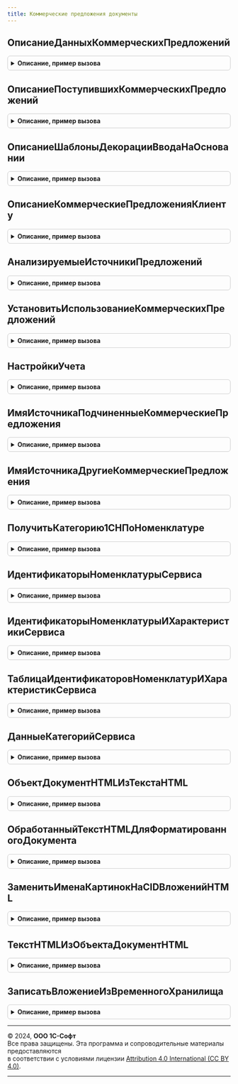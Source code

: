 ```yaml
---
title: Коммерческие предложения документы
---
```



## ОписаниеДанныхКоммерческихПредложений
<details style="margin: 1em 0; padding: 0.5em; border: 1px solid #ccc; border-radius: 6px;">

<summary style="font-weight: bold; cursor: pointer;">Описание, пример вызова</summary>

```bsl

// Описание параметров источников.
//
// Возвращаемое значение:
//   ТаблицаЗначений:
//     * КоммерческоеПредложениеСсылка - ОпределяемыйТип.КоммерческоеПредложениеПоставщика - ссылка на документ.
//     * ДокументОснование             - ОпределяемыйТип.ЗапросКоммерческихПредложенийПоставщиков - ссылка на документ основание.
//     * ПоставщикПредставление        - Строка - представление контрагента.
//     * ПоставщикСсылка               - ОпределяемыйТип.КонтрагентБЭД - ссылка на справочник контрагенты.
//     * УсловияОплатыТекст            - Строка - описание условий оплаты.
//     * УсловияПоставкиТекст          - Строка - описание условий поставки.
//     * ПрочаяДополнительнаяИнформацияТекст - Строка - описание прочей информации о предложении.
//     * СуммаМинимум                  - Число - минимальная сумма по всем позициям предложения.
//     * СуммаМаксимум                 - Число - максимальная сумма по всем позициям предложения.
//     * СрокПоставки                  - Дата, Число - срок поставки в днях с момента оплаты заказа, либо конкретная дата поставки.
//     * Охват                         - Число - охват позиций запроса.
//     * ИмяИсточника                  - Число - имя источника получения коммерческого предложения.
//     * Налогообложение               - Булево - облагается ли продажа НДС.
//     * ЦенаВключаетНДС               - Булево - включает ли цена НДС.
//     * КоммерческоеПредложениеНомер  - Число - номер предложения.
//     * КоммерческоеПредложениеДата   - Дата - дата предложения.
//     * МожетВыкупатьсяЧастично       - Булево - можно ли выкупать только часть предложений.
//     * Валюта                        - СправочникСсылка.Валюты - валюта предложения.
//     * Товары                        - ТаблицаЗначений - товары предложения:
//        ** Номенклатура               - СправочникСсылка.Номенклатура - ссылка на номенклатуру.
//        ** Количество                 - Число - количество позиций предложения.
//        ** Сумма                      - Число - стоимость позиции.
//        ** СтавкаНДС                  - ПеречислениеСсылка.СтавкиНДС - ставка НДС.
//        ** ИдентификаторСтрокиЗапроса - Строка - Идентификатор строки запроса.
//
Функция ОписаниеДанныхКоммерческихПредложений() Экспорт
```

Пример вызова
```bsl
Результат = КоммерческиеПредложенияДокументы.ОписаниеДанныхКоммерческихПредложений() 
```
</details>

## ОписаниеПоступившихКоммерческихПредложений
<details style="margin: 1em 0; padding: 0.5em; border: 1px solid #ccc; border-radius: 6px;">

<summary style="font-weight: bold; cursor: pointer;">Описание, пример вызова</summary>

```bsl

// Описание параметров поступивших предложений по текущему запросу.
//
// Возвращаемое значение:
//  ТаблицаЗначений:
//    * КоммерческоеПредложениеСсылка - ОпределяемыйТип.КоммерческоеПредложениеПоставщика - ссылка на документ.
//    * КоммерческоеПредложениеНомер  - Число - номер предложения.
//    * КоммерческоеПредложениеДата   - Дата - дата предложения.
//    * ПоставщикПредставление        - Строка - представление контрагента.
//    * ПоставщикСсылка               - ОпределяемыйТип.КонтрагентБЭД - ссылка на справочник контрагенты.
//    * СуммаМинимум                  - Число - минимальная сумма по всем позициям предложения.
//    * СуммаМаксимум                 - Число - максимальная сумма по всем позициям предложения.
//    * СрокПоставки                  - Дата, Число - срок поставки в днях с момента оплаты заказа, либо конкретная дата поставки.
//    * Охват                         - Число - охват позиций запроса.
//    * ИмяИсточника                  - Число - имя источника получения коммерческого предложения.
//    * МожетВыкупатьсяЧастично       - Булево - можно ли выкупать только часть предложений.
//    * Валюта                        - СправочникСсылка.Валюты - валюта предложения.
//
Функция ОписаниеПоступившихКоммерческихПредложений() Экспорт
```

Пример вызова
```bsl
Результат = КоммерческиеПредложенияДокументы.ОписаниеПоступившихКоммерческихПредложений() 
```
</details>

## ОписаниеШаблоныДекорацииВводаНаОсновании
<details style="margin: 1em 0; padding: 0.5em; border: 1px solid #ccc; border-radius: 6px;">

<summary style="font-weight: bold; cursor: pointer;">Описание, пример вызова</summary>

```bsl

// Описание параметров формирования переопределяемой части открытия форм списка документов.
//
// Возвращаемое значение:
//  Структура - шаблон для отображения пользователю текста ввода на основании - содержит поля:
//    * Нет - Строка - заголовок кнопки ввода на основании если подчиненные документы отсутствуют.
//    * Один - Строка - заголовок кнопки ввода на основании если есть один подчиненный документ.
//    * Много - Строка - заголовок кнопки ввода на основании если есть больше одного подчиненного документа.
//
Функция ОписаниеШаблоныДекорацииВводаНаОсновании() Экспорт
```

Пример вызова
```bsl
Результат = КоммерческиеПредложенияДокументы.ОписаниеШаблоныДекорацииВводаНаОсновании() 
```
</details>

## ОписаниеКоммерческиеПредложенияКлиенту
<details style="margin: 1em 0; padding: 0.5em; border: 1px solid #ccc; border-radius: 6px;">

<summary style="font-weight: bold; cursor: pointer;">Описание, пример вызова</summary>

```bsl

// Описание параметров формирования переопределяемой части открытия форм списка документов.
//
// Возвращаемое значение:
//  ТаблицаЗначений - таблица с данными о созданных на основании документа - содержит колонки:
//    * Ссылка   - ДокументСсылка - Ссылка на созданный документ.
//    * Номер    - Число - Номер документа.
//    * Дата     - Дата - Дата документа.
//    * Менеджер - Строка - Имя пользователя создавшего документ.
//
Функция ОписаниеКоммерческиеПредложенияКлиенту() Экспорт
```

Пример вызова
```bsl
Результат = КоммерческиеПредложенияДокументы.ОписаниеКоммерческиеПредложенияКлиенту() 
```
</details>

## АнализируемыеИсточникиПредложений
<details style="margin: 1em 0; padding: 0.5em; border: 1px solid #ccc; border-radius: 6px;">

<summary style="font-weight: bold; cursor: pointer;">Описание, пример вызова</summary>

```bsl

// Определяет список анализируемых источников предложений.
// По умолчанию анализируются только торговые предложения из 1С:Торговая площадка и предложения не из этого запроса.
//
// Параметры:
//  Источники - ТаблицаЗначений - таблица с колонками.
//    * ИмяИсточника           - Строка   - имя источника предложений.
//    * ПредставлениеИсточника - Строка   - представление источника.
//    * КартинкаИсточника      - Картинка - картинка источника для вывода на форму.
//    * КраткоеПредставление   - Строка   - текстовое описание источника.
//
Процедура АнализируемыеИсточникиПредложений(Источники) Экспорт
```

Пример вызова
```bsl
КоммерческиеПредложенияДокументы.АнализируемыеИсточникиПредложений(Источники) 
```
</details>

## УстановитьИспользованиеКоммерческихПредложений
<details style="margin: 1em 0; padding: 0.5em; border: 1px solid #ccc; border-radius: 6px;">

<summary style="font-weight: bold; cursor: pointer;">Описание, пример вызова</summary>

```bsl
// Конец ЭлектронноеВзаимодействие.ЗапросКоммерческихПредложенийПоставщиков

// Включает функциональные опции для всех встроенных документов подсистемы КоммерческиеПредложенияДокументы.
//
// Параметры:
//   Параметры - Структура - статус обработки обновления - содержит поля:
//    * ПрогрессВыполнения - Структура - прогресс обработки обновления - содержит поля:
//       ** ОбработаноОбъектов - Число - количество обработанных объектов.
//       ** ВсегоОбъектов - Число - количество объектов к обработке.
//    * ОбработкаЗавершена - Булево - Признак того, что обработка обновления завершена
//
Процедура УстановитьИспользованиеКоммерческихПредложений(Параметры = Неопределено) Экспорт
```

Пример вызова
```bsl
КоммерческиеПредложенияДокументы.УстановитьИспользованиеКоммерческихПредложений(Параметры);
```
</details>

## НастройкиУчета
<details style="margin: 1em 0; padding: 0.5em; border: 1px solid #ccc; border-radius: 6px;">

<summary style="font-weight: bold; cursor: pointer;">Описание, пример вызова</summary>

```bsl

// Предназначена для формирования настроек учета в прикладной конфигурации
//
// Возвращаемое значение:
//  Структура - содержит поля:
//  * ИспользуетсяЕдинственнаяОрганизация                  - Булево - признак того, что в конфигурации используется только одна организация.
//  * ЕдинственнаяОрганизация                              - ОпределяемыйТип.Организация - значение единственной организации в ИБ.
//  * ИспользуетсяЕдинственнаяВалюта                       - Булево - признак того, что в конфигурации используется только одна валюта.
//  * ЕдинственнаяВалюта                                   - СправочникСсылка.Валюты - значение единственной валюты в ИБ.
//  * ИспользуютсяПартнеры                                 - Булево - признак того, что используются партнеры.
//  * НезависимоеВедениеПартнеровИКонтрагентов             - Булево - признак того, что независимо ведутся партнеры и контрагенты.
//  * ИспользуютсяХарактеристикиНоменклатуры               - Булево - признак того, что используются характеристики номенклатуры.
//  * ВидКонтактнойИнформацииEmailМенеджера                - СправочникСсылка.ВидыКонтактнойИнформации - для определения электронной почты менеджера как контактного лица.
//  * ВидКонтактнойИнформацииТелефонМенеджера              - СправочникСсылка.ВидыКонтактнойИнформации - для определения телефона менеджера как контактного лица.
//  * ИспользуютсяВидыЦен                                  - Булево - признак того, что используются виды цен.
//  * ИспользуютсяРучныеСкидкиВПродажах                    - Булево - признак того, что используются ручные скидки в продажах.
//  * ИспользуютсяАвтоматическиеСкидкиВПродажах            - Булево - признак того, что используются автоматические скидки в продажах.
//  * ИспользуютсяНазначаемыеАвтоматическиеСкидкиВПродажах - Булево - признак того, что используются назначаемые автоматические скидки в продажах.
//  * РеализованаФормаПросмотраСкидок                      - Булево - признак того, что возможен вызов формы просмотра скидок.
//  * РеализованоЗаполнениеЦенПоУсловиямПродаж             - Булево - признак того, что реализовано заполнение цен по условиям продаж.
//  * РеализованоЗаполнениеЦенПоВидамЦен                   - Булево - признак того, что реализовано заполнение цен по видам цен.
//  * РеализованоЗаполнениеУсловийОплаты                   - Булево - признак того, что реализовано заполнение условий оплаты.
//  * РеализованоЗаполнениеУсловийДоставки                 - Булево - признак того, что реализовано заполнение условий доставки.
//  * РеализованПодборНоменклатуры                         - Булево - признак того, что реализован подбор номенклатуры.
//  * РеализованПоискПоШтрихкоду                           - Булево - признак того, что реализован поиск товаров по штрихкоду.
//  * РеализованоРазбиениеСтрок                            - Булево - признак того, что реализовано разбиение строк в ТЧ Товары.
//  * РеализованаЗагрузкаДанныхТСД                         - Булево - признак того, что реализована загрузка данных при помощи ТСД в ТЧ Товары.
//  * РеализованоЗаполнениеДокументовИзВнешнегоФайла       - Булево - признак того, что реализовано заполнение ТЧ Товары из внешнего файла.
//  * ИспользуютсяСтатусыКоммерческихПредложенийКлиентам   - Булево - признак того, что реализовано используются статусы коммерческих предложений клиентам.
//  * ИспользуютсяСостоянияКоммерческихПредложенийКлиентам - Булево - признак того, что реализовано используются состояния коммерческих предложений клиентам.
//  * ИмяРеквизитаВладельцаНоменклатурыКонтрагента         - Строка - имя реквизита документа "Коммерческое предложение клиента", который содержит владельца номенклатуры контрагента.
//  * СтатусыКоммерческихПредложенийКлиентамЧерновик       - Массив - определяет те статусы, в которых коммерческое предложение считается черновиком.
//  * СтатусыКоммерческихПредложенийКлиентамДействует      - Массив - определяет те статусы, в которых коммерческое предложение считается действующим.
//
Функция НастройкиУчета() Экспорт
```

Пример вызова
```bsl
Результат = КоммерческиеПредложенияДокументы.НастройкиУчета() 
```
</details>

## ИмяИсточникаПодчиненныеКоммерческиеПредложения
<details style="margin: 1em 0; padding: 0.5em; border: 1px solid #ccc; border-radius: 6px;">

<summary style="font-weight: bold; cursor: pointer;">Описание, пример вызова</summary>

```bsl

// Формализует имя источника подчиненного коммерческого предложения в контексте конкретного документа
// Запрос коммерческого предложения.
//
// Возвращаемое значение:
//  Строка - имя источника предложений
//
Функция ИмяИсточникаПодчиненныеКоммерческиеПредложения() Экспорт
```

Пример вызова
```bsl
Результат = КоммерческиеПредложенияДокументы.ИмяИсточникаПодчиненныеКоммерческиеПредложения() 
```
</details>

## ИмяИсточникаДругиеКоммерческиеПредложения
<details style="margin: 1em 0; padding: 0.5em; border: 1px solid #ccc; border-radius: 6px;">

<summary style="font-weight: bold; cursor: pointer;">Описание, пример вызова</summary>

```bsl

// Формализует имя источника коммерческого предложения не подчиненного документу Запрос коммерческого предложения,
// в контексте которого анализируются предложения.
//
// Возвращаемое значение:
//  Строка - имя источника предложений
//
Функция ИмяИсточникаДругиеКоммерческиеПредложения() Экспорт
```

Пример вызова
```bsl
Результат = КоммерческиеПредложенияДокументы.ИмяИсточникаДругиеКоммерческиеПредложения() 
```
</details>

## ПолучитьКатегорию1СНПоНоменклатуре
<details style="margin: 1em 0; padding: 0.5em; border: 1px solid #ccc; border-radius: 6px;">

<summary style="font-weight: bold; cursor: pointer;">Описание, пример вызова</summary>

```bsl

// Выполняет преобразование номенклатуры учетной системы в категорию 1СН.
//
// Параметры:
//  Номенклатура - СправочникСсылка - ссылка на справочник номенклатуры.
//
// Возвращаемое значение:
//  Структура - содержит поля:
//   * КатегорияВСервисеИдентификатор - Строка - идентификатор категории в сервисе 1С:Номенклатура.
//   * КатегорияВСервисеПредставление - Строка - представление категории в сервисе 1С:Номенклатура.
//
Функция ПолучитьКатегорию1СНПоНоменклатуре(Знач Номенклатура) Экспорт
```

Пример вызова
```bsl
Результат = КоммерческиеПредложенияДокументы.ПолучитьКатегорию1СНПоНоменклатуре(Номенклатура) 
```
</details>

## ИдентификаторыНоменклатурыСервиса
<details style="margin: 1em 0; padding: 0.5em; border: 1px solid #ccc; border-radius: 6px;">

<summary style="font-weight: bold; cursor: pointer;">Описание, пример вызова</summary>

```bsl

// Получает идентификаторы карточек 1С:Номенклатура, соответствующих переданным ссылкам.
//
// Параметры:
//  СсылкиНоменклатуры - Массив из ОпределяемыйТип.НоменклатураБЭД - ссылки на номенклатуру информационной базы.
//
// Возвращаемое значение:
//  Соответствие - соответствие номенклатуры информационной базы идентификатору сервиса.
//    Ключ - ссылка на номенклатуру, значение - идентификатор сервиса.
//
Функция ИдентификаторыНоменклатурыСервиса(Знач СсылкиНоменклатуры) Экспорт
```

Пример вызова
```bsl
Результат = КоммерческиеПредложенияДокументы.ИдентификаторыНоменклатурыСервиса(СсылкиНоменклатуры) 
```
</details>

## ИдентификаторыНоменклатурыИХарактеристикиСервиса
<details style="margin: 1em 0; padding: 0.5em; border: 1px solid #ccc; border-radius: 6px;">

<summary style="font-weight: bold; cursor: pointer;">Описание, пример вызова</summary>

```bsl

// Функция возвращает идентификаторы номенклатуры и характеристик по ссылкам на них.
//
// Параметры:
//  КортежиСсылок - Соответствие - содержит:
//    * Ключ - Строка - суррогатный ключ, идентифицирующий пару номенклатура + характеристика.
//    * Значение - Структура - содержит:
//      ** Номенклатура - ОпределяемыйТип.НоменклатураБЭД - ссылка на номенклатуру.
//      ** Характеристика - ОпределяемыйТип.ХарактеристикаНоменклатурыБЭД - ссылка на характеристику.
//
// Возвращаемое значение:
//  Соответствие - содержит:
//    * Ключ - Строка - суррогатный ключ из входящего параметра,
//      идентифицирующий пару номенклатура + характеристика.
//    * Значение - Структура - содержит:
//      ** ИдентификаторНоменклатуры - Строка - идентификатор номенклатуры.
//      ** ИдентификаторХарактеристики - Строка - идентификатор характеристики.
//
Функция ИдентификаторыНоменклатурыИХарактеристикиСервиса(Знач КортежиСсылок) Экспорт
```

Пример вызова
```bsl
Результат = КоммерческиеПредложенияДокументы.ИдентификаторыНоменклатурыИХарактеристикиСервиса(КортежиСсылок) 
```
</details>

## ТаблицаИдентификаторовНоменклатурИХарактеристикСервиса
<details style="margin: 1em 0; padding: 0.5em; border: 1px solid #ccc; border-radius: 6px;">

<summary style="font-weight: bold; cursor: pointer;">Описание, пример вызова</summary>

```bsl

// Функция возвращает идентификаторы номенклатуры, характеристики по кортежу номенклатура + характеристика.
//
// Параметры:
//  ТаблицаСсылок - ТаблицаЗначений - таблица c колонками:
//    * Номенклатура - ОпределяемыйТип.НоменклатураБЭД - ссылка на номенклатуру.
//    * Характеристика - ОпределяемыйТип.ХарактеристикаНоменклатурыБЭД - ссылка на характеристику.
//
// Возвращаемое значение:
//  ТаблицаЗначений - таблица c колонками:
//    * Номенклатура - ОпределяемыйТип.НоменклатураБЭД - ссылка на номенклатуру.
//    * Характеристика - ОпределяемыйТип.ХарактеристикаНоменклатурыБЭД - ссылка на характеристику.
//    * ИдентификаторНоменклатуры - Строка - идентификатор номенклатуры.
//    * ИдентификаторХарактеристики - Строка - идентификатор характеристики.
//
Функция ТаблицаИдентификаторовНоменклатурИХарактеристикСервиса(Знач ТаблицаСсылок) Экспорт
```

Пример вызова
```bsl
Результат = КоммерческиеПредложенияДокументы.ТаблицаИдентификаторовНоменклатурИХарактеристикСервиса(ТаблицаСсылок) 
```
</details>

## ДанныеКатегорийСервиса
<details style="margin: 1em 0; padding: 0.5em; border: 1px solid #ccc; border-radius: 6px;">

<summary style="font-weight: bold; cursor: pointer;">Описание, пример вызова</summary>

```bsl

// Функция возвращает данные категории из сервиса по идентификаторам номенклатуры. Если по переданным идентификаторам
//   не удалось получить данные из сервиса или карточки не куплены - в возвращаемом значении запись будет отсутствовать.
//
// Параметры:
//  ИдентификаторыСервиса - Массив, Строка - идентификаторы запрашиваемой номенклатуры.
//
// Возвращаемое значение:
//  Соответствие - содержит:
//    * Ключ - Строка - идентификатор номенклатуры
//    * Значение - Структура - содержит:
//      ** КатегорияВСервисеИдентификатор - Строка - идентификатор категории.
//      ** КатегорияВСервисеПредставление - Строка - наименование категории.
//
Функция ДанныеКатегорийСервиса(Знач ИдентификаторыСервиса) Экспорт
```

Пример вызова
```bsl
Результат = КоммерческиеПредложенияДокументы.ДанныеКатегорийСервиса(ИдентификаторыСервиса) 
```
</details>

## ОбъектДокументHTMLИзТекстаHTML
<details style="margin: 1em 0; padding: 0.5em; border: 1px solid #ccc; border-radius: 6px;">

<summary style="font-weight: bold; cursor: pointer;">Описание, пример вызова</summary>

```bsl

// Получает объект ДокументHTML из текста HTML.
//
// Параметры:
//  ТекстHTML  - Строка - текст в формате HTML.
//  Кодировка  - Строка - если задан, то объявление HTML-документа будет содержать
//      атрибут encoding с указанным значением.
//
// Возвращаемое значение:
//   ДокументHTML - созданный документ HTML.
//
Функция ОбъектДокументHTMLИзТекстаHTML(ТекстHTML, Кодировка = Неопределено) Экспорт
```

Пример вызова
```bsl
Результат = КоммерческиеПредложенияДокументы.ОбъектДокументHTMLИзТекстаHTML(ТекстHTML, Кодировка);
```
</details>

## ОбработанныйТекстHTMLДляФорматированногоДокумента
<details style="margin: 1em 0; padding: 0.5em; border: 1px solid #ccc; border-radius: 6px;">

<summary style="font-weight: bold; cursor: pointer;">Описание, пример вызова</summary>

```bsl

// Обрабатывает текст HTML для помещения в форматированный документ.
//
// Параметры:
//  ВладелецФайлов    - ДокументСсылка - документ, присоединенные файлы которого требуется обработать.
//  ТекстHTML         - Строка - обрабатываемый текст HTML.
//  СтруктураВложений - Структура - структура в которую помещаются картинки - вложения письма.
//
// Возвращаемое значение:
//   Строка   - обработанный текст HTML.
//
Функция ОбработанныйТекстHTMLДляФорматированногоДокумента(ВладелецФайлов, ТекстHTML, СтруктураВложений) Экспорт
```

Пример вызова
```bsl
Результат = КоммерческиеПредложенияДокументы.ОбработанныйТекстHTMLДляФорматированногоДокумента(ВладелецФайлов, ТекстHTML, СтруктураВложений) 
```
</details>

## ЗаменитьИменаКартинокНаCIDВложенийHTML
<details style="margin: 1em 0; padding: 0.5em; border: 1px solid #ccc; border-radius: 6px;">

<summary style="font-weight: bold; cursor: pointer;">Описание, пример вызова</summary>

```bsl

// Заменяет имена картинок в документе HTML на CID вложений.
// Параметры:
//  ДокументHTML - ДокументHTML - документ HTML в котором будет выполняться замена.
//  ТаблицаСоответствий - ТаблицаЗначений - таблица соответствий имен файлов и идентификаторов.
//
Процедура ЗаменитьИменаКартинокНаCIDВложенийHTML(ДокументHTML, ТаблицаСоответствий) Экспорт
```

Пример вызова
```bsl
КоммерческиеПредложенияДокументы.ЗаменитьИменаКартинокНаCIDВложенийHTML(ДокументHTML, ТаблицаСоответствий) 
```
</details>

## ТекстHTMLИзОбъектаДокументHTML
<details style="margin: 1em 0; padding: 0.5em; border: 1px solid #ccc; border-radius: 6px;">

<summary style="font-weight: bold; cursor: pointer;">Описание, пример вызова</summary>

```bsl

// Получает текст из документа HTML.
//
// Параметры:
//  ДокументHTML - ДокументHTML - документ HTML, который нужно преобразовать в строку.
//
// Возвращаемое значение:
//   Строка - обработанный текст HTML.
//
Функция ТекстHTMLИзОбъектаДокументHTML(ДокументHTML) Экспорт
```

Пример вызова
```bsl
Результат = КоммерческиеПредложенияДокументы.ТекстHTMLИзОбъектаДокументHTML(ДокументHTML) 
```
</details>

## ЗаписатьВложениеИзВременногоХранилища
<details style="margin: 1em 0; padding: 0.5em; border: 1px solid #ccc; border-radius: 6px;">

<summary style="font-weight: bold; cursor: pointer;">Описание, пример вызова</summary>

```bsl

// Записывает вложение электронного письма, расположенное во временном хранилище в файл.
//
// Параметры:
//  ВладелецФайлов                 - ОпределяемыйТип.ВладелецПрисоединенныхФайлов - папка файлов или объект, к которому
//                                                                                  требуется прикрепить добавляемый файл.
//  АдресВоВременномХранилище - Строка - адрес, указывающий на двоичные данные во временном хранилище.
//  ИмяФайла                  - Строка - имя файла.
//
// Возвращаемое значение:
//  ОпределяемыйТип.ПрисоединенныйФайл - ссылка на созданный присоединенный файл.
//
Функция ЗаписатьВложениеИзВременногоХранилища(ВладелецФайлов, АдресВоВременномХранилище, ИмяФайла) Экспорт
```

Пример вызова
```bsl
Результат = КоммерческиеПредложенияДокументы.ЗаписатьВложениеИзВременногоХранилища(ВладелецФайлов, АдресВоВременномХранилище, ИмяФайла) 
```
</details>

---

© 2024, **ООО 1С-Софт**  
Все права защищены. Эта программа и сопроводительные материалы предоставляются  
в соответствии с условиями лицензии [Attribution 4.0 International (CC BY 4.0)](https://creativecommons.org/licenses/by/4.0/legalcode).

---

